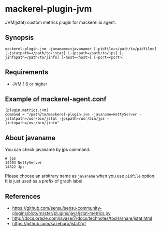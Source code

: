 mackerel-plugin-jvm
===================

JVM(jstat) custom metrics plugin for mackerel.io agent.

## Synopsis

```shell
mackerel-plugin-jvm -javaname=<javaname> [-pidfile=</path/to/pidfile>] [-jstatpath=</path/to/jstat] [-jpspath=/path/to/jps] [-jinfopath=/path/to/jinfo] [-host=<host>] [-port=<port>]
```

## Requirements

- JVM 1.6 or higher

## Example of mackerel-agent.conf

```
[plugin.metrics.jvm]
command = "/path/to/mackerel-plugin-jvm -javaname=NettyServer -jstatpath=/usr/bin/jstat -jpspath=/usr/bin/jps -jinfopath=/usr/bin/jinfo"
```

## About javaname

You can check javaname by jps command.

```shell
# jps
14203 NettyServer
14822 Jps
```

Please choose an arbitrary name as `javaname` when you use `pidfile` option.
It is just used as a prefix of graph label.

## References

- https://github.com/sensu/sensu-community-plugins/blob/master/plugins/java/jstat-metrics.py
- http://docs.oracle.com/javase/7/docs/technotes/tools/share/jstat.html
- https://github.com/kazeburo/jstat2gf
